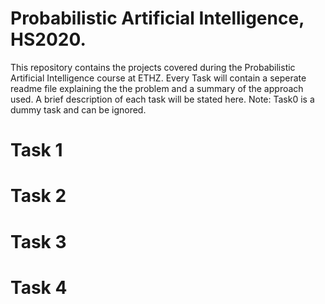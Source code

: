# Probabilistic Artificial Intelligence, HS2020.
This repository contains the projects covered during the Probabilistic Artificial Intelligence course at ETHZ. Every Task will contain a seperate readme file explaining the the problem and a summary of the approach used. A brief description of each task will be stated here.
Note:  Task0 is a dummy task and can be ignored.

# Task 1
# Task 2
# Task 3
# Task 4
